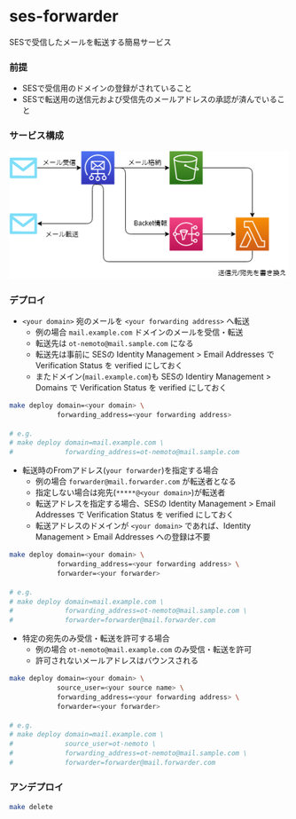 # ses-forwarder

SESで受信したメールを転送する簡易サービス

### 前提

- SESで受信用のドメインの登録がされていること
- SESで転送用の送信元および受信先のメールアドレスの承認が済んでいること

### サービス構成

![サービス構成](https://raw.githubusercontent.com/ot-nemoto/ses-forwarder/master/ses-forwarder.png)

### デプロイ

- `<your domain>` 宛のメールを `<your forwarding address>` へ転送
  - 例の場合 `mail.example.com` ドメインのメールを受信・転送
  - 転送先は `ot-nemoto@mail.sample.com` になる
  - 転送先は事前に SESの Identity Management > Email Addresses で Verification Status を verified にしておく
  - またドメイン(`mail.example.com`)も SESの Identiry Management > Domains で Verification Status を verified にしておく

```sh
make deploy domain=<your domain> \
            forwarding_address=<your forwarding address>

# e.g.
# make deploy domain=mail.example.com \
#             forwarding_address=ot-nemoto@mail.sample.com
```

- 転送時のFromアドレス(`your forwarder`)を指定する場合
  - 例の場合 `forwarder@mail.forwarder.com` が転送者となる
  - 指定しない場合は宛先(`*****@<your domain>`)が転送者
  - 転送アドレスを指定する場合、SESの Identity Management > Email Addresses で Verification Status を verified にしておく
  - 転送アドレスのドメインが `<your domain>` であれば、Identity Management > Email Addresses への登録は不要

```sh
make deploy domain=<your domain> \
            forwarding_address=<your forwarding address> \
            forwarder=<your forwarder>

# e.g.
# make deploy domain=mail.example.com \
#             forwarding_address=ot-nemoto@mail.sample.com \
#             forwarder=forwarder@mail.forwarder.com
```

- 特定の宛先のみ受信・転送を許可する場合
  - 例の場合 `ot-nemoto@mail.example.com` のみ受信・転送を許可
  - 許可されないメールアドレスはバウンスされる

```sh
make deploy domain=<your domain> \
            source_user=<your source name> \
            forwarding_address=<your forwarding address> \
            forwarder=<your forwarder>

# e.g.
# make deploy domain=mail.example.com \
#             source_user=ot-nemoto \
#             forwarding_address=ot-nemoto@mail.sample.com \
#             forwarder=forwarder@mail.forwarder.com
```

### アンデプロイ

```sh
make delete
```
